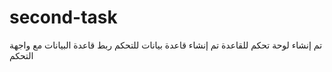 # second-task

تم إنشاء لوحة تحكم للقاعدة
تم إنشاء قاعدة بيانات للتحكم 
ربط قاعدة البيانات مع واجهة التحكم
